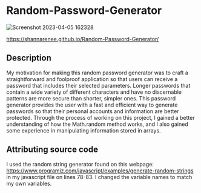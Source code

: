 # Random-Password-Generator

![Screenshot 2023-04-05 162328](https://user-images.githubusercontent.com/126972906/230241377-5121e417-a038-469e-a296-8fd2cfcd3cf4.png)

https://shannarenee.github.io/Random-Password-Generator/

## Description
My motivation for making this random password generator was to craft a straightforward and foolproof application so that users can receive a password that includes their selected parameters. Longer passwords that contain a wide variety of different characters and have no discernable patterns are more secure than shorter, simpler ones. This password generator provides the user with a fast and efficient way to generate passwords so that their personal accounts and information are better protected. Through the process of working on this project, I gained a better understanding of how the Math.random method works, and I also gained some experience in manipulating information stored in arrays.

## Attributing source code
I used the random string generator found on this webpage: https://www.programiz.com/javascript/examples/generate-random-strings in my javascript file on lines 78-83. I changed the variable names to match my own variables.
